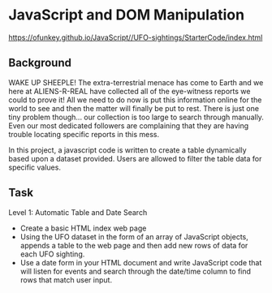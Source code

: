 # JavaScript and DOM Manipulation
https://ofunkey.github.io/JavaScript//UFO-sightings/StarterCode/index.html

## Background

WAKE UP SHEEPLE! The extra-terrestrial menace has come to Earth and we here at ALIENS-R-REAL have collected all of the eye-witness reports we could to prove it! All we need to do now is put this information online for the world to see and then the matter will finally be put to rest.
There is just one tiny problem though... our collection is too large to search through manually. Even our most dedicated followers are complaining that they are having trouble locating specific reports in this mess.

In this project, a javascript code is written to create a table dynamically based upon a dataset provided. Users are allowed to filter the table data for specific values. 

## Task
Level 1: Automatic Table and Date Search
* Create a basic HTML index web page
* Using the UFO dataset in the form of an array of JavaScript objects, appends a table to the web page and then add new rows of data for each UFO sighting.
* Use a date form in your HTML document and write JavaScript code that will listen for events and search through the date/time column to find rows that match user input.
